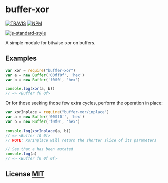 # buffer-xor

[![TRAVIS](https://secure.travis-ci.org/crypto-browserify/buffer-xor.png)](http://travis-ci.org/crypto-browserify/buffer-xor)
[![NPM](http://img.shields.io/npm/v/buffer-xor.svg)](https://www.npmjs.org/package/buffer-xor)

[![js-standard-style](https://cdn.rawgit.com/feross/standard/master/badge.svg)](https://github.com/feross/standard)

A simple module for bitwise-xor on buffers.


## Examples

``` javascript
var xor = require("buffer-xor")
var a = new Buffer('00ff0f', 'hex')
var b = new Buffer('f0f0', 'hex')

console.log(xor(a, b))
// => <Buffer f0 0f>
```


Or for those seeking those few extra cycles, perform the operation in place:

``` javascript
var xorInplace = require("buffer-xor/inplace")
var a = new Buffer('00ff0f', 'hex')
var b = new Buffer('f0f0', 'hex')

console.log(xorInplace(a, b))
// => <Buffer f0 0f>
// NOTE: xorInplace will return the shorter slice of its parameters

// See that a has been mutated
console.log(a)
// => <Buffer f0 0f 0f>
```


## License [MIT](LICENSE)

